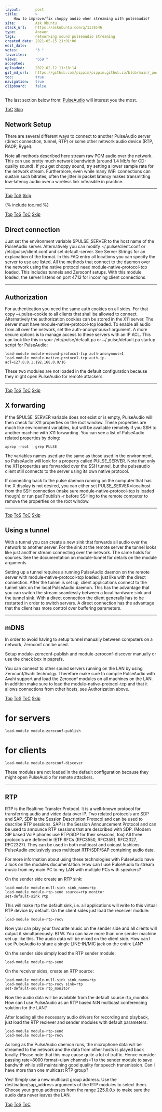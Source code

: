```yaml
---
layout:       post
title:        >
    How to improve/fix choppy audio when streaming with pulseaudio?
site:         Ask Ubuntu
stack_url:    https://askubuntu.com/q/1338546
type:         Answer
tags:         networking sound pulseaudio streaming
created_date: 2021-05-15 21:01:00
edit_date:    
votes:        "3 "
favorites:    
views:        "659 "
accepted:     
uploaded:     2022-02-12 11:18:14
git_md_url:   https://github.com/pippim/pippim.github.io/blob/main/_posts/2021/2021-05-15-How-to-improve_fix-choppy-audio-when-streaming-with-pulseaudio_.md
toc:          true
navigation:   true
clipboard:    false
---
```


The last section below from: [PulseAudio](https://www.freedesktop.org/wiki/Software/PulseAudio/Documentation/User/Network/) will interest you the most.


<a id="hdr1"></a>
<div class="hdr-bar">  <a href="#hdr2" class ="hdr-btn">ToC</a>  <a href="#hdr2" class ="hdr-btn">Skip</a></div>

## Network Setup

There are several different ways to connect to another PulseAudio server (direct connection, tunnel, RTP) or some other network audio device (RTP, RAOP, Rygel).

Note all methods described here stream raw PCM audio over the network. This can use pretty much network bandwidth (around 1.4 Mb/s for CD-quality sound). If you get choppy sound, try setting a lower sample rate for the network stream. Furthermore, even while many WiFi connections can sustain such bitrates, often the jitter in packet latency makes transmitting low-latency audio over a wireless link infeasible in practice.


----------



<a id="hdr2"></a>
<div class="hdr-bar">  <a href="#" class ="hdr-btn">Top</a>  <a href="#hdr1" class ="hdr-btn">ToS</a>  <a href="#hdr3" class ="hdr-btn">Skip</a></div>

{% include toc.md %}


<a id="hdr3"></a>
<div class="hdr-bar">  <a href="#" class ="hdr-btn">Top</a>  <a href="#hdr2" class ="hdr-btn">ToS</a>  <a href="#hdr2" class ="hdr-btn">ToC</a>  <a href="#hdr4" class ="hdr-btn">Skip</a></div>

## Direct connection

Just set the environment variable $PULSE_SERVER to the host name of the PulseAudio server. Alternatively you can modify ~/.pulse/client.conf or /etc/pulse/client.conf and set default-server. See Server Strings for an explanation of the format. In this FAQ entry all locations you can specify the server to use are listed. All the methods that connect to the daemon over the network using the native protocol need module-native-protocol-tcp loaded. This includes tunnels and Zeroconf setups. With this module loaded, the server listens on port 4713 for incoming client connections.


----------


## Authorization

For authentication you need the same auth cookies on all sides. For that copy ~/.pulse-cookie to all clients that shall be allowed to connect. Alternatively the authorization cookies can be stored in the X11 server. The server must have module-native-protocol-tcp loaded. To enable all audio from all over the network, set the auth-anonymous=1 argument. A more secure options is to manage access to these servers with an IP ACL. This can look like this in your /etc/pulse/default.pa or ~/.pulse/default.pa startup script for PulseAudio:

``` 
load-module module-esound-protocol-tcp auth-anonymous=1
load-module module-native-protocol-tcp auth-ip-acl=127.0.0.1;192.168.0.0/16
```

These two modules are not loaded in the default configuration because they might open PulseAudio for remote attackers.


----------



<a id="hdr4"></a>
<div class="hdr-bar">  <a href="#" class ="hdr-btn">Top</a>  <a href="#hdr3" class ="hdr-btn">ToS</a>  <a href="#hdr2" class ="hdr-btn">ToC</a>  <a href="#hdr5" class ="hdr-btn">Skip</a></div>

## X forwarding

If the $PULSE_SERVER variable does not exist or is empty, PulseAudio will then check for X11 properties on the root window. These properties are much like environment variables, but will be available remotely if you SSH to another machine with X11 forwarding. You can see a list of PulseAudio related properties by doing:

``` 
xprop -root | grep PULSE
```

The variables names used are the same as those used in the environment, so PulseAudio will look for a property called PULSE_SERVER. Note that only the X11 properties are forwarded over the SSH tunnel, but the pulseaudio client still connects to the server using its own native protocol.

If connecting back to the pulse daemon running on the computer that has the X display is not desired, you can either set PULSE_SERVER=localhost from the SSH connection (make sure module-native-protocol-tcp is loaded though) or run pax11publish -r before SSHing to the remote computer to remove the properties on the root window.


----------



<a id="hdr5"></a>
<div class="hdr-bar">  <a href="#" class ="hdr-btn">Top</a>  <a href="#hdr4" class ="hdr-btn">ToS</a>  <a href="#hdr2" class ="hdr-btn">ToC</a>  <a href="#hdr6" class ="hdr-btn">Skip</a></div>

## Using a tunnel

With a tunnel you can create a new sink that forwards all audio over the network to another server. For the sink at the remote server the tunnel looks like just another stream connecting over the network. The same holds for sources. See the documentation on module-tunnel for details on the module arguments.

Setting up a tunnel requires a running PulseAudio daemon on the remote server with module-native-protocol-tcp loaded, just like with the direct connection. After the tunnel is set up, client applications connect to the tunnel sink on the local PulseAudio daemon. This has the advantage that you can switch the stream seamlessly between a local hardware sink and the tunnel sink. With a direct connection the client generally has to be restarted in order to switch servers. A direct connection has the advantage that the client has more control over buffering parameters.


----------


## mDNS

In order to avoid having to setup tunnel manually between computers on a network, Zeroconf can be used.

Setup module-zeroconf-publish and module-zeroconf-discover manually or use the check box in paprefs.

You can connect to other sound servers running on the LAN by using Zeroconf/Avahi technolgy. Therefore make sure to compile PulseAudio with Avahi support and load the Zeroconf modules on all machines on the LAN. In addition make sure to load the module-native-protocol-tcp and that it allows connections from other hosts, see Authorization above.


<a id="hdr6"></a>
<div class="hdr-bar">  <a href="#" class ="hdr-btn">Top</a>  <a href="#hdr5" class ="hdr-btn">ToS</a>  <a href="#hdr2" class ="hdr-btn">ToC</a>  <a href="#hdr7" class ="hdr-btn">Skip</a></div>

# for servers
``` 
load-module module-zeroconf-publish
```
# for clients
``` 
load-module module-zeroconf-discover
```

These modules are not loaded in the default configuration because they might open PulseAudio for remote attackers.


----------


## RTP

RTP is the Realtime Transfer Protocol. It is a well-known protocol for transferring audio and video data over IP. Two related protocols are SDP and SAP. SDP is the Session Description Protocol and can be used to describe RTP sessions. SAP is the Session Announcement Protocol and can be used to announce RTP sessions that are described with SDP. (Modern SIP based VoIP phones use RTP/SDP for their sessions, too) All three protocols are defined in IETF RFCs (RFC3550, RFC3551, RFC2327, RFC2327). They can be used in both multicast and unicast fashions. PulseAudio exclusively uses multicast RTP/SDP/SAP containing audio data.

For more information about using these technologies with PulseAudio have a look on the modules documentation.
How can I use PulseAudio to stream music from my main PC to my LAN with multiple PCs with speakers?

On the sender side create an RTP sink:

``` 
load-module module-null-sink sink_name=rtp
load-module module-rtp-send source=rtp.monitor
set-default-sink rtp
```

This will make rtp the default sink, i.e. all applications will write to this virtual RTP device by default. On the client sides just load the receiiver module:

``` 
load-module module-rtp-recv
```

Now you can play your favourite music on the sender side and all clients will output it simultaneously. BTW: You can have more than one sender machine set up like this. The audio data will be mixed on the client side.
How can I use PulseAudio to share a single LINE-IN/MIC jack on the entire LAN?

On the sender side simply load the RTP sender module:

``` 
load-module module-rtp-send
```

On the receiver sides, create an RTP source:

``` 
load-module module-null-sink sink_name=rtp
load-module module-rtp-recv sink=rtp
set-default-source rtp_monitor
```

Now the audio data will be available from the default source rtp_monitor.
How can I use PulseAudio as an RTP based N:N multicast conferencing solution for the LAN?

After loading all the necessary audio drivers for recording and playback, just load the RTP reciever and sender modules with default parameters:

``` 
load-module module-rtp-send
load-module module-rtp-recv
```

As long as the PulseAudio daemon runs, the microphone data will be streamed to the network and the data from other hosts is played back locally. Please note that this may cause quite a lot of traffic. Hence consider passing rate=8000 format=ulaw channels=1 to the sender module to save bandwith while still maintaining good quality for speech transmission.
Can I have more than one multicast RTP group?

Yes! Simply use a new multicast group address. Use the destination/sap_address arguments of the RTP modules to select them. Choose your group addresses from the range 225.0.0.x to make sure the audio data never leaves the LAN.


<a id="hdr7"></a>
<div class="hdr-bar">  <a href="#" class ="hdr-btn">Top</a>  <a href="#hdr6" class ="hdr-btn">ToS</a>  <a href="#hdr2" class ="hdr-btn">ToC</a></div>

